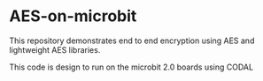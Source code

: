 # AES-on-microbit

This repository demonstrates end to end encryption using AES and lightweight AES libraries.

This code is design to run on the microbit 2.0 boards using CODAL
